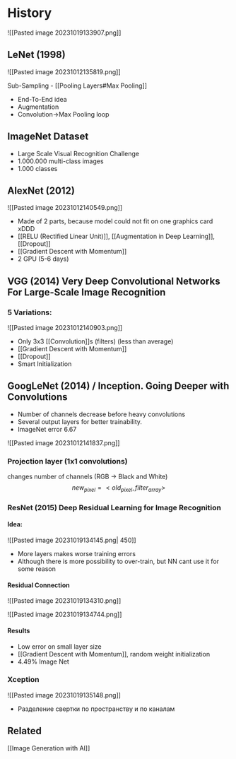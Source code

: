 
# History

![[Pasted image 20231019133907.png]]


## LeNet (1998)
![[Pasted image 20231012135819.png]]

Sub-Sampling - [[Pooling Layers#Max Pooling]]
- End-To-End idea
- Augmentation
- Convolution->Max Pooling loop

## ImageNet Dataset
- Large Scale Visual Recognition Challenge
- 1.000.000 multi-class images
- 1.000 classes

## AlexNet (2012)
![[Pasted image 20231012140549.png]]

- Made of 2 parts, because model could not fit on one graphics card xDDD
- [[RELU (Rectified Linear Unit)]], [[Augmentation in Deep Learning]], [[Dropout]]
- [[Gradient Descent with Momentum]]
- 2 GPU (5-6 days)

## VGG (2014) Very Deep Convolutional Networks For Large-Scale Image Recognition

### 5 Variations:
![[Pasted image 20231012140903.png]]
- Only 3x3 [[Convolution]]s (filters) (less than average) 
- [[Gradient Descent with Momentum]]
- [[Dropout]]
- Smart Initialization

## GoogLeNet (2014) / Inception. Going Deeper with Convolutions

- Number of channels decrease before heavy convolutions
- Several output layers for better trainability. 
- ImageNet error 6.67

![[Pasted image 20231012141837.png]]

### Projection layer (1x1 convolutions)
changes number of channels (RGB -> Black and White)
$$
new_{pixel} = <old_{pixel}, filter_{array}>
$$

### ResNet (2015) Deep Residual Learning for Image Recognition

#### Idea:
![[Pasted image 20231019134145.png| 450]]
- More layers makes worse training errors
- Although there is more possibility to over-train, but NN cant use it for some reason

#### Residual Connection
![[Pasted image 20231019134310.png]]

![[Pasted image 20231019134744.png]]

#### Results
- Low error on small layer size
- [[Gradient Descent with Momentum]], random weight initialization
- 4.49% Image Net


### Xception

![[Pasted image 20231019135148.png]]

- Разделение свертки по пространству и по каналам
## Related
[[Image Generation with AI]]